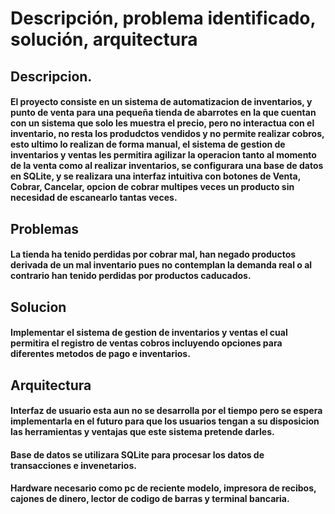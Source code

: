 # Descripción, problema identificado, solución, arquitectura

## Descripcion.

#### El proyecto consiste en un sistema de automatizacion de inventarios, y punto de venta para una pequeña tienda de abarrotes en la que cuentan con un sistema que solo les muestra el precio, pero no interactua con el inventario, no resta los produdctos vendidos y no permite realizar cobros, esto ultimo lo realizan de forma manual, el sistema de gestion de inventarios y ventas les permitira agilizar la operacion tanto al momento de la venta como al realizar inventarios, se configurara una base de datos en SQLite, y se realizara una interfaz intuitiva con botones de Venta, Cobrar, Cancelar, opcion de cobrar multipes veces un producto sin necesidad de escanearlo tantas veces.

## Problemas

#### La tienda ha tenido perdidas por cobrar mal, han negado productos derivada de un mal inventario pues no contemplan la demanda real o al contrario han tenido perdidas por productos caducados.

## Solucion

#### Implementar el sistema de gestion de inventarios y ventas el cual permitira el registro de ventas cobros incluyendo opciones para diferentes metodos de pago e inventarios.

## Arquitectura

#### Interfaz de usuario esta aun no se desarrolla por el tiempo pero se espera implementarla en el futuro para que los usuarios tengan a su disposicion las herramientas y ventajas que este sistema pretende darles.

#### Base de datos se utilizara SQLite para procesar los datos de transacciones e invenetarios.

#### Hardware necesario como pc de reciente modelo, impresora de recibos, cajones de dinero, lector de codigo de barras y terminal bancaria.


